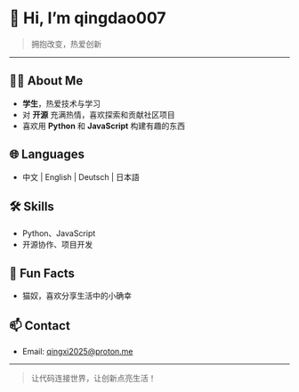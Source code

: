 # 👋 Hi, I’m qingdao007

> 拥抱改变，热爱创新

---

## 👨‍🎓 About Me

- **学生**，热爱技术与学习
- 对 **开源** 充满热情，喜欢探索和贡献社区项目
- 喜欢用 **Python** 和 **JavaScript** 构建有趣的东西

## 🌐 Languages

- 中文 | English | Deutsch | 日本語

## 🛠️ Skills

- Python、JavaScript
- 开源协作、项目开发

## 🐾 Fun Facts

- 猫奴，喜欢分享生活中的小确幸

## 📫 Contact

- Email: [qingxi2025@proton.me](mailto:qingxi2025@proton.me)

---

> 让代码连接世界，让创新点亮生活！
